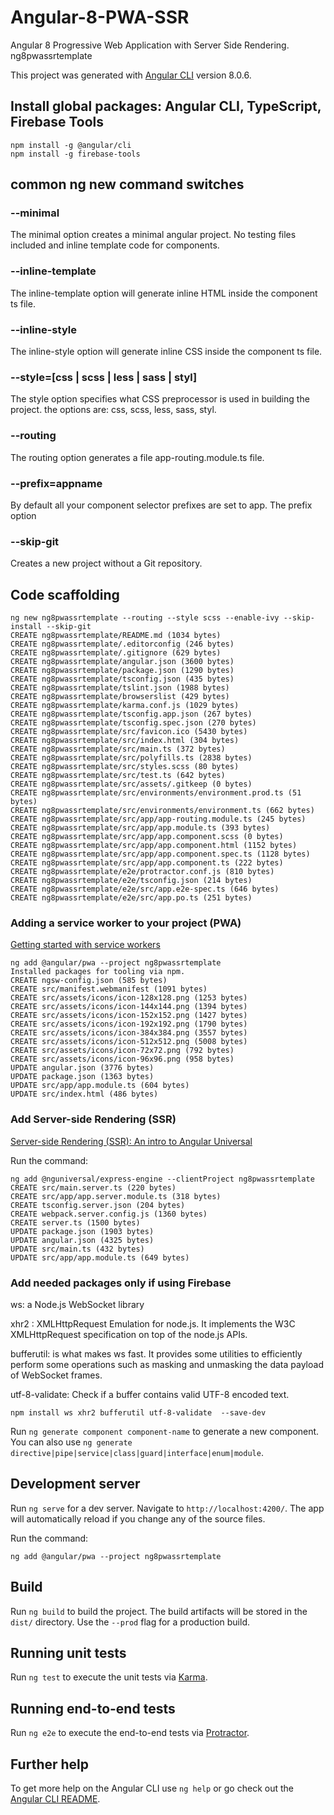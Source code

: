 # Angular-8-PWA-SSR

Angular 8 Progressive Web Application with Server Side Rendering. ng8pwassrtemplate

This project was generated with [Angular CLI](https://github.com/angular/angular-cli) version 8.0.6.

## Install global packages: Angular CLI, TypeScript, Firebase Tools

```
npm install -g @angular/cli  
npm install -g firebase-tools  
```
## common ng new command switches

### --minimal

The minimal option creates a minimal angular project. No testing files included and inline template code for components.

### --inline-template

The inline-template option will generate inline HTML inside the component ts file.

### --inline-style

The inline-style option will generate inline CSS inside the component ts file.

### --style=[css | scss | less | sass | styl]

The style option specifies what CSS preprocessor is used in building the project. the options are: css, scss, less, sass, styl.

### --routing

The routing option generates a file app-routing.module.ts file.

### --prefix=appname

By default all your component selector prefixes are set to app. The prefix option

### --skip-git

Creates a new project without a Git repository.

## Code scaffolding

```
ng new ng8pwassrtemplate --routing --style scss --enable-ivy --skip-install --skip-git
CREATE ng8pwassrtemplate/README.md (1034 bytes)
CREATE ng8pwassrtemplate/.editorconfig (246 bytes)
CREATE ng8pwassrtemplate/.gitignore (629 bytes)
CREATE ng8pwassrtemplate/angular.json (3600 bytes)
CREATE ng8pwassrtemplate/package.json (1290 bytes)
CREATE ng8pwassrtemplate/tsconfig.json (435 bytes)
CREATE ng8pwassrtemplate/tslint.json (1988 bytes)
CREATE ng8pwassrtemplate/browserslist (429 bytes)
CREATE ng8pwassrtemplate/karma.conf.js (1029 bytes)
CREATE ng8pwassrtemplate/tsconfig.app.json (267 bytes)
CREATE ng8pwassrtemplate/tsconfig.spec.json (270 bytes)
CREATE ng8pwassrtemplate/src/favicon.ico (5430 bytes)
CREATE ng8pwassrtemplate/src/index.html (304 bytes)
CREATE ng8pwassrtemplate/src/main.ts (372 bytes)
CREATE ng8pwassrtemplate/src/polyfills.ts (2838 bytes)
CREATE ng8pwassrtemplate/src/styles.scss (80 bytes)
CREATE ng8pwassrtemplate/src/test.ts (642 bytes)
CREATE ng8pwassrtemplate/src/assets/.gitkeep (0 bytes)
CREATE ng8pwassrtemplate/src/environments/environment.prod.ts (51 bytes)
CREATE ng8pwassrtemplate/src/environments/environment.ts (662 bytes)
CREATE ng8pwassrtemplate/src/app/app-routing.module.ts (245 bytes)
CREATE ng8pwassrtemplate/src/app/app.module.ts (393 bytes)
CREATE ng8pwassrtemplate/src/app/app.component.scss (0 bytes)
CREATE ng8pwassrtemplate/src/app/app.component.html (1152 bytes)
CREATE ng8pwassrtemplate/src/app/app.component.spec.ts (1128 bytes)
CREATE ng8pwassrtemplate/src/app/app.component.ts (222 bytes)
CREATE ng8pwassrtemplate/e2e/protractor.conf.js (810 bytes)
CREATE ng8pwassrtemplate/e2e/tsconfig.json (214 bytes)
CREATE ng8pwassrtemplate/e2e/src/app.e2e-spec.ts (646 bytes)
CREATE ng8pwassrtemplate/e2e/src/app.po.ts (251 bytes)
```

### Adding a service worker to your project (PWA)

[Getting started with service workers](https://angular.io/guide/service-worker-getting-started)

```
ng add @angular/pwa --project ng8pwassrtemplate
Installed packages for tooling via npm.
CREATE ngsw-config.json (585 bytes)
CREATE src/manifest.webmanifest (1091 bytes)
CREATE src/assets/icons/icon-128x128.png (1253 bytes)
CREATE src/assets/icons/icon-144x144.png (1394 bytes)
CREATE src/assets/icons/icon-152x152.png (1427 bytes)
CREATE src/assets/icons/icon-192x192.png (1790 bytes)
CREATE src/assets/icons/icon-384x384.png (3557 bytes)
CREATE src/assets/icons/icon-512x512.png (5008 bytes)
CREATE src/assets/icons/icon-72x72.png (792 bytes)
CREATE src/assets/icons/icon-96x96.png (958 bytes)
UPDATE angular.json (3776 bytes)
UPDATE package.json (1363 bytes)
UPDATE src/app/app.module.ts (604 bytes)
UPDATE src/index.html (486 bytes)
```

### Add Server-side Rendering (SSR)

[Server-side Rendering (SSR): An intro to Angular Universal](https://angular.io/guide/universal)

Run the command:

```
ng add @nguniversal/express-engine --clientProject ng8pwassrtemplate
CREATE src/main.server.ts (220 bytes)
CREATE src/app/app.server.module.ts (318 bytes)
CREATE tsconfig.server.json (204 bytes)
CREATE webpack.server.config.js (1360 bytes)
CREATE server.ts (1500 bytes)
UPDATE package.json (1903 bytes)
UPDATE angular.json (4325 bytes)
UPDATE src/main.ts (432 bytes)
UPDATE src/app/app.module.ts (649 bytes)
```
### Add needed packages only if using Firebase

ws: a Node.js WebSocket library

xhr2 : XMLHttpRequest Emulation for node.js. It implements the W3C XMLHttpRequest specification on top of the node.js APIs.

bufferutil: is what makes ws fast. It provides some utilities to efficiently perform some operations such as masking and unmasking the data payload of WebSocket frames.

utf-8-validate: Check if a buffer contains valid UTF-8 encoded text.

```
npm install ws xhr2 bufferutil utf-8-validate  --save-dev
```

Run `ng generate component component-name` to generate a new component. You can also use `ng generate directive|pipe|service|class|guard|interface|enum|module`.

## Development server

Run `ng serve` for a dev server. Navigate to `http://localhost:4200/`. The app will automatically reload if you change any of the source files.

Run the command:

```
ng add @angular/pwa --project ng8pwassrtemplate
```

## Build

Run `ng build` to build the project. The build artifacts will be stored in the `dist/` directory. Use the `--prod` flag for a production build.

## Running unit tests

Run `ng test` to execute the unit tests via [Karma](https://karma-runner.github.io).

## Running end-to-end tests

Run `ng e2e` to execute the end-to-end tests via [Protractor](http://www.protractortest.org/).

## Further help

To get more help on the Angular CLI use `ng help` or go check out the [Angular CLI README](https://github.com/angular/angular-cli/blob/master/README.md).
